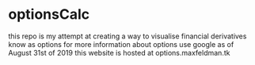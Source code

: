 # optionsCalc
this repo is my attempt at creating a way to visualise financial derivatives know as options for more information about options use google
as of August 31st of 2019 this website is hosted at options.maxfeldman.tk
